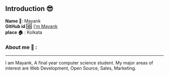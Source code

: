 ## Introduction :sunglasses:
**Name :name_badge:**:     Mayank
<br>
**GitHub id :id:**: [I'm Mayank](https://github.com/MAYANK123-code)
<br>
**place :house:** : Kolkata
### About me :boy: :
---
I am Mayank, A final year computer science student.
My major areas of interest are Web Development, Open Source, Sales, Marketing.
